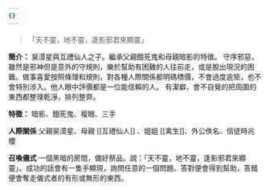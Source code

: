 ```yaml
---
{}
---
```

> 「天不靈，地不靈，逢影邪君來顯靈」


**簡介：**
昊漠星與互禮仙人之子。繼承父親餓死鬼和母親暗影的特徵。
守序邪惡，雖然是邪神但是意外的守規則，樂於幫助有困難的人往前走，或是脫出現況的困難。做事喜愛按照條理和規則，對各種人際關係都明碼標價，不會過度逾矩，也不會特別涉入。他人眼中評價都是一位能信賴的人。
有潔癖，會不自覺的把周圍的東西都整理乾淨，排列整齊。

**特徵：** 暗影、餓死鬼、複眼、三手

**人際關係**
父親昊漠星、母親 [[互禮仙人]] 、姐姐 [[禽生]]、外公佚名、信徒時兆櫻


**召喚儀式**
一個黑暗的房間，備好祭品。說：「天不靈，地不靈，逢影邪君來顯靈」。成功的話會有一隻手顯現，詢問任意的一個問題。答對便會得到幫助，答錯便會奪走儀式者的有形或無形的東西。